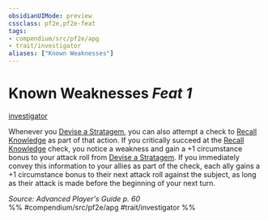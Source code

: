 ```yaml
---
obsidianUIMode: preview
cssclass: pf2e,pf2e-feat
tags:
- compendium/src/pf2e/apg
- trait/investigator
aliases: ["Known Weaknesses"]
---
```

# Known Weaknesses  *Feat 1*  
[investigator](rules/traits/investigator-apg.md)  


Whenever you [Devise a Stratagem](rules/actions/devise-a-stratagem-apg.md), you can also attempt a check to [Recall Knowledge](rules/actions/recall-knowledge.md) as part of that action. If you critically succeed at the [Recall Knowledge](rules/actions/recall-knowledge.md) check, you notice a weakness and gain a +1 circumstance bonus to your attack roll from [Devise a Stratagem](rules/actions/devise-a-stratagem-apg.md). If you immediately convey this information to your allies as part of the check, each ally gains a +1 circumstance bonus to their next attack roll against the subject, as long as their attack is made before the beginning of your next turn.

*Source: Advanced Player's Guide p. 60*  
%% #compendium/src/pf2e/apg #trait/investigator %%